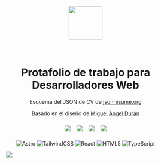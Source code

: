 <div align="center">
<img src="https://res.cloudinary.com/juanjportfolio/image/upload/v1710116381/Assets/brand/logoBrand_h9ilny.png" style="margin-bottom:2rem" height="90px" width="auto" /> 
<h1>
    Protafolio de trabajo para Desarrolladores Web
</h1>

<p>
Esquema del JSON de CV de <a href="https://jsonresume.org/schema/">jsonresume.org</a>
</p>
<p>
Basado en el diseño de <a href="https://github.com/midudev/porfolio.dev">Miguel Ángel Durán</a>


</p>
<section style="display:flex;justify-content:center; align-items:center; gap:1rem; margin-top:1.5rem; margin-bottom:1.5rem">
<img src="https://img.shields.io/github/last-commit/JJGarciaMartinez/Portfolio_current.svg" />
<img src="https://img.shields.io/github/license/JJGarciaMartinez/Portfolio_current.svg" />
<img src="https://img.shields.io/github/forks/JJGarciaMartinez/Portfolio_current.svg" />
<img src="https://img.shields.io/github/stars/JJGarciaMartinez/Portfolio_current.svg" />
</section>
</div>

<div align="center">

![Astro](https://img.shields.io/badge/Astro-E34F3a?style=for-the-badge&logo=Astro&logoColor=white)
![TailwindCSS](https://img.shields.io/badge/tailwindcss-%2338B2AC.svg?style=for-the-badge&logo=tailwind-css&logoColor=white)
![React](https://img.shields.io/badge/React-20232A?style=for-the-badge&logo=react&logoColor=61DAFB)
![HTML5](https://img.shields.io/badge/HTML5-E34F26?style=for-the-badge&logo=html5&logoColor=white)
![TypeScript](https://img.shields.io/badge/TypeScript-007ACC?style=for-the-badge&logo=typescript&logoColor=white)


</div>

<figure>
  <img src="https://res.cloudinary.com/juanjportfolio/image/upload/v1709213976/ScreenShots/563shots_so_x1yl4f.png" />
</figure>